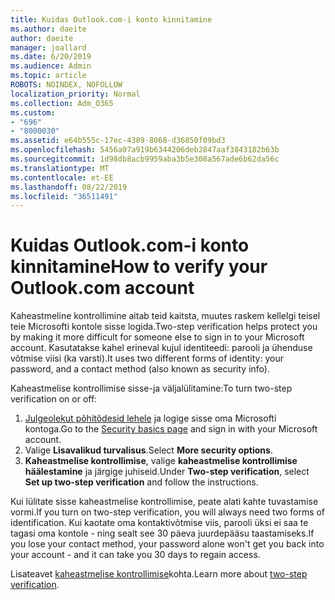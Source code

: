 ```yaml
---
title: Kuidas Outlook.com-i konto kinnitamine
ms.author: daeite
author: daeite
manager: joallard
ms.date: 6/20/2019
ms.audience: Admin
ms.topic: article
ROBOTS: NOINDEX, NOFOLLOW
localization_priority: Normal
ms.collection: Adm_O365
ms.custom:
- "696"
- "8000030"
ms.assetid: e64b555c-17ec-4389-8068-d36850f09bd3
ms.openlocfilehash: 5456a07a919b6344206deb2847aaf3843182b63b
ms.sourcegitcommit: 1d98db8acb9959aba3b5e308a567ade6b62da56c
ms.translationtype: MT
ms.contentlocale: et-EE
ms.lasthandoff: 08/22/2019
ms.locfileid: "36511491"
---
```

# <a name="how-to-verify-your-outlookcom-account"></a><span data-ttu-id="29aca-102">Kuidas Outlook.com-i konto kinnitamine</span><span class="sxs-lookup"><span data-stu-id="29aca-102">How to verify your Outlook.com account</span></span>

<span data-ttu-id="29aca-103">Kaheastmeline kontrollimine aitab teid kaitsta, muutes raskem kellelgi teisel teie Microsofti kontole sisse logida.</span><span class="sxs-lookup"><span data-stu-id="29aca-103">Two-step verification helps protect you by making it more difficult for someone else to sign in to your Microsoft account.</span></span> <span data-ttu-id="29aca-104">Kasutatakse kahel erineval kujul identiteedi: parooli ja ühenduse võtmise viisi (ka varsti).</span><span class="sxs-lookup"><span data-stu-id="29aca-104">It uses two different forms of identity: your password, and a contact method (also known as security info).</span></span>
  
<span data-ttu-id="29aca-105">Kaheastmelise kontrollimise sisse-ja väljalülitamine:</span><span class="sxs-lookup"><span data-stu-id="29aca-105">To turn two-step verification on or off:</span></span>
  
1. <span data-ttu-id="29aca-106">[Julgeolekut põhitõdesid lehele](https://go.microsoft.com/fwlink/?linkid=842325) ja logige sisse oma Microsofti kontoga.</span><span class="sxs-lookup"><span data-stu-id="29aca-106">Go to the [Security basics page](https://go.microsoft.com/fwlink/?linkid=842325) and sign in with your Microsoft account.</span></span>
2. <span data-ttu-id="29aca-107">Valige **Lisavalikud turvalisus**.</span><span class="sxs-lookup"><span data-stu-id="29aca-107">Select **More security options**.</span></span>
3. <span data-ttu-id="29aca-108">**Kaheastmelise kontrollimise**, valige **kaheastmelise kontrollimise häälestamine** ja järgige juhiseid.</span><span class="sxs-lookup"><span data-stu-id="29aca-108">Under **Two-step verification**, select **Set up two-step verification** and follow the instructions.</span></span>

<span data-ttu-id="29aca-109">Kui lülitate sisse kaheastmelise kontrollimise, peate alati kahte tuvastamise vormi.</span><span class="sxs-lookup"><span data-stu-id="29aca-109">If you turn on two-step verification, you will always need two forms of identification.</span></span> <span data-ttu-id="29aca-110">Kui kaotate oma kontaktivõtmise viis, parooli üksi ei saa te tagasi oma kontole - ning sealt see 30 päeva juurdepääsu taastamiseks.</span><span class="sxs-lookup"><span data-stu-id="29aca-110">If you lose your contact method, your password alone won't get you back into your account - and it can take you 30 days to regain access.</span></span>
  
<span data-ttu-id="29aca-111">Lisateavet [kaheastmelise kontrollimise](https://go.microsoft.com/fwlink/?linkid=872270)kohta.</span><span class="sxs-lookup"><span data-stu-id="29aca-111">Learn more about [two-step verification](https://go.microsoft.com/fwlink/?linkid=872270).</span></span>
  